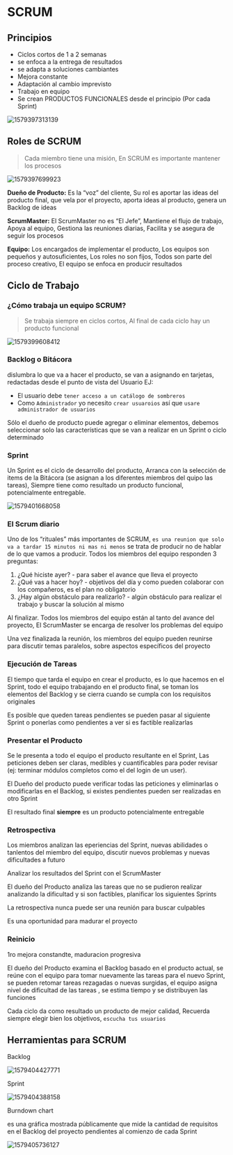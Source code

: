 # SCRUM

## Principios

- Ciclos cortos de 1 a 2 semanas
-  se enfoca a la entrega de resultados
-  se adapta a soluciones cambiantes
-  Mejora constante
- Adaptación al cambio imprevisto
-  Trabajo en equipo
-  Se crean PRODUCTOS FUNCIONALES desde el principio (Por cada Sprint)

![1579397313139](Scrum\sprint.png)

## Roles de SCRUM

> Cada miembro tiene una misión, En SCRUM es importante mantener los procesos

![1579397699923](Scrum\roles.png)

**Dueño de Producto:** Es la “voz” del cliente, Su rol es aportar las ideas del producto final, que vela por el proyecto, aporta ideas al producto, genera un Backlog de ideas 

**ScrumMaster:** El ScrumMaster no es “El Jefe”, Mantiene el flujo de trabajo, Apoya al equipo, Gestiona las reuniones diarias, Facilita y se asegura de seguir los procesos

**Equipo:** Los encargados de implementar el producto, Los equipos son pequeños y autosuficientes, Los roles no son fijos, Todos son parte del proceso creativo, El equipo se enfoca en producir resultados

## Ciclo de Trabajo

### ¿Cómo trabaja un equipo SCRUM? 

>  Se trabaja siempre en ciclos cortos, Al final de cada ciclo hay un producto funcional

![1579399608412](Scrum\funcionamiento.png)

### Backlog o Bitácora

 dislumbra lo que va a hacer el producto, se van a asignando en tarjetas, redactadas desde el punto de vista del Usuario EJ:

- El usuario debe `tener acceso a un catálogo de sombreros` 
- Como `Administrador` yo necesito `crear usuaroios` así que `usare administrador de usuarios`

Sólo el dueño de producto puede agregar o eliminar elementos, debemos seleccionar solo las características que se van a realizar en un Sprint o ciclo determinado 

### Sprint

Un Sprint es el ciclo de desarrollo del producto, Arranca con la selección de items de la Bitácora (se asignan a los diferentes miembros del quipo las tareas), Siempre tiene como resultado un producto funcional, potencialmente entregable.

![1579401668058](Scrum\sprint2.png)

### El Scrum diario

Uno de los “rituales” más importantes de SCRUM, `es una reunion que solo va a tardar 15 minutos ni mas ni menos` se trata de producir no de hablar de lo que vamos a producir. Todos los miembros del equipo responden 3 preguntas:

1. ¿Qué hiciste ayer? - para saber el  avance que lleva el proyecto 
2. ¿Qué vas a hacer hoy? - objetivos del día y como pueden colaborar con los compañeros, es el plan no obligatorio
3. ¿Hay algún obstáculo para realizarlo? - algún obstáculo para realizar el trabajo y buscar la solución al mismo

Al finalizar. Todos los miembros del equipo están al tanto del avance del proyecto, El ScrumMaster se encarga de resolver los problemas del equipo

Una vez finalizada la reunión, los miembros del equipo pueden reunirse para discutir temas paralelos, sobre aspectos específicos del proyecto 

### Ejecución de Tareas

El tiempo que tarda el equipo en crear el producto, es lo que hacemos en el Sprint, todo el equipo trabajando en el producto final, se toman los elementos del Backlog y se cierra cuando se cumpla con los requisitos originales

Es posible que queden tareas pendientes se pueden pasar al siguiente Sprint o ponerlas como pendientes a ver si es factible realizarlas

### Presentar el Producto

Se le presenta a todo el equipo el producto resultante en el Sprint, Las peticiones deben ser claras, medibles y cuantificables para poder revisar (ej: terminar módulos completos como el del login de un user). 

El Dueño del producto puede verificar todas las peticiones y eliminarlas o modificarlas en el Backlog, si existes pendientes pueden ser realizadas en otro Sprint

El resultado final **siempre** es un producto potencialmente entregable

### Retrospectiva

Los miembros analizan las eperiencias del Sprint, nuevas abilidades o tanlentos del miembro del equipo, discutir nuevos problemas y nuevas dificultades a futuro

Analizar los resultados del Sprint con el ScrumMaster

El dueño del Producto analiza las tareas que no se pudieron realizar analizando la dificultad y si son factibles, planificar los siguientes Sprints

La retrospectiva nunca puede ser una reunión para buscar culpables

Es una oportunidad para madurar el proyecto

### Reinicio

1ro mejora constandte, maduracion progresiva

El dueño del Producto examina el Backlog basado en el producto actual, se reúne con el equipo para tomar nuevamente las tareas para el nuevo Sprint, se pueden retomar tareas rezagadas o nuevas surgidas, el equipo asigna nivel de dificultad de las tareas , se estima tiempo y se distribuyen las funciones

Cada ciclo da como resultado un producto de mejor calidad, Recuerda siempre elegir bien los objetivos, `escucha tus usuarios` 

## Herramientas para SCRUM

Backlog

![1579404427771](Scrum\backlog.png)

Sprint

![1579404388158](Scrum\sprint-ej.png)

Burndown chart

 es una gráfica mostrada públicamente que mide la cantidad de requisitos en el Backlog del proyecto pendientes al comienzo de cada Sprint 

![1579405736127](Scrum\chare.png)